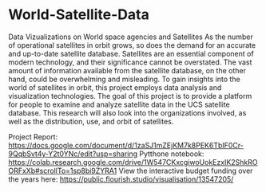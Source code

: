 # World-Satellite-Data
Data Vizualizations on World space agencies and Satellites
As the number of operational satellites in orbit grows, so does the demand for an accurate and up-to-date satellite database. Satellites are an essential component of modern technology, and their significance cannot be overstated. The vast amount of information available from the satellite database, on the other hand, could be overwhelming and misleading. To gain insights into the world of satellites in orbit, this project employs data analysis and visualization technologies. The goal of this project is to provide a platform for people to examine and analyze satellite data in the UCS satellite database. This research will also look into the organizations involved, as well as the distribution, use, and orbit of satellites.

Project Report: https://docs.google.com/document/d/1zaSJ1mZEjKM7k8PEK6TbIF0Cr-9QqbSvt4y-Y2t0YNc/edit?usp=sharing
Pytthone notebook: https://colab.research.google.com/drive/1W547CKxcgiwoUokEzxIK2ShkROORFxXb#scrollTo=1sp8bi9ZYRA1
View the interactive budget funding over the years here: https://public.flourish.studio/visualisation/13547205/
